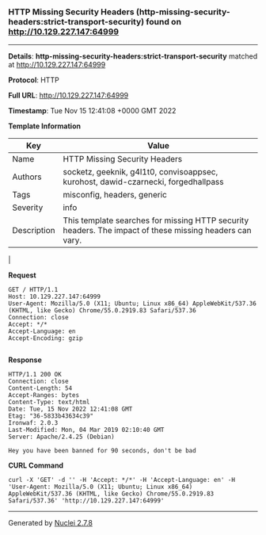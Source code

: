 ### HTTP Missing Security Headers (http-missing-security-headers:strict-transport-security) found on http://10.129.227.147:64999
---
**Details**: **http-missing-security-headers:strict-transport-security**  matched at http://10.129.227.147:64999

**Protocol**: HTTP

**Full URL**: http://10.129.227.147:64999

**Timestamp**: Tue Nov 15 12:41:08 +0000 GMT 2022

**Template Information**

| Key | Value |
|---|---|
| Name | HTTP Missing Security Headers |
| Authors | socketz, geeknik, g4l1t0, convisoappsec, kurohost, dawid-czarnecki, forgedhallpass |
| Tags | misconfig, headers, generic |
| Severity | info |
| Description | This template searches for missing HTTP security headers. The impact of these missing headers can vary.
 |

**Request**
```http
GET / HTTP/1.1
Host: 10.129.227.147:64999
User-Agent: Mozilla/5.0 (X11; Ubuntu; Linux x86_64) AppleWebKit/537.36 (KHTML, like Gecko) Chrome/55.0.2919.83 Safari/537.36
Connection: close
Accept: */*
Accept-Language: en
Accept-Encoding: gzip


```

**Response**
```http
HTTP/1.1 200 OK
Connection: close
Content-Length: 54
Accept-Ranges: bytes
Content-Type: text/html
Date: Tue, 15 Nov 2022 12:41:08 GMT
Etag: "36-5833b43634c39"
Ironwaf: 2.0.3
Last-Modified: Mon, 04 Mar 2019 02:10:40 GMT
Server: Apache/2.4.25 (Debian)

Hey you have been banned for 90 seconds, don't be bad

```


**CURL Command**
```
curl -X 'GET' -d '' -H 'Accept: */*' -H 'Accept-Language: en' -H 'User-Agent: Mozilla/5.0 (X11; Ubuntu; Linux x86_64) AppleWebKit/537.36 (KHTML, like Gecko) Chrome/55.0.2919.83 Safari/537.36' 'http://10.129.227.147:64999'
```
---
Generated by [Nuclei 2.7.8](https://github.com/projectdiscovery/nuclei)